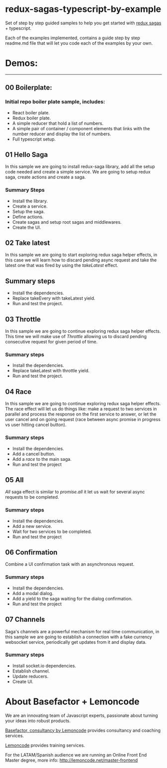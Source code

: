 # redux-sagas-typescript-by-example

Set of step by step guided samples to help you get started with [redux sagas](https://github.com/redux-saga/redux-saga) + typescript.

Each of the examples implemented, contains a guide step by step readme.md file that will let you code each of the examples by your own.

# Demos:
___

## 00 Boilerplate:


### Initial repo boiler plate sample, includes:

+ React boiler plate.
+ Redux boiler plate.
+ A simple reducer that hold a list of numbers.
+ A simple pair of container / component elements that links with the number reducer and display the list of numbers.
+ Full typescript setup.

## 01 Hello Saga

In this sample we are going to install redux-saga library, add all the setup code needed and create a simple service. We are going to setup redux saga, create actions and create a saga.


### Summary Steps
 + Install the library.
 + Create a service.
 + Setup the saga.
 + Define actions.
 + Create sagas and setup root sagas and middlewares.
 + Create the UI.

## 02 Take latest

In this sample we are going to start exploring redux saga helper effects, in this case we will learn how to discard pending 
async request and take the latest one that was fired by using
the *takeLatest* effect.

## Summary steps
 + Install the dependencies.
 + Replace  takeEvery with takeLatest yield.
 + Run and test the project. 

## 03 Throttle

In this sample we are going to continue exploring redux saga helper effects. This time we will make use of *Throttle* allowing
us to discard pending consecutive request for given period of 
time.

### Summary steps
 + Install the dependencies.
 + Replace takeLatest with throttle yield.
 + Run and test the project.
 
## 04 Race

In this sample we are going to continue exploring redux saga helper effects. The race effect will let us do things like: 
make a request to two services in parallel and process the response on the first service to answer, or let the user cancel
and on going request (race between async promise in progress vs
user hitting cancel button).

### Summary steps
 + Install the dependencies.
 + Add a cancel button.
 + Add a _race_ to the main saga.
 + Run and test the project 

## 05 All

_All_ saga effect is similar to _promise.all_ it let us wait for
several async requests to be completed.

### Summary steps
 + Install the dependencies.
 + Add a new service.
 + Wait for two services to be completed.
 + Run and test the project 

## 06 Confirmation

Combine a UI confirmation task with an asynchronous request.

### Summary steps
 + Install the dependencies.
 + Add a modal dialog.
 + Add a yield to the saga waiting for the dialog confirmation.
 + Run and test the project 

## 07 Channels

Saga's channels are a powerful mechanism for real time communication, in this sample we are going to establish a 
connection with a fake currency websocket service,
periodically get updates from it and display data.


### Summary steps
 - Install socket.io dependencies.
 - Establish channel.
 - Update reducers.
 - Create UI.

# About Basefactor + Lemoncode

We are an innovating team of Javascript experts, passionate about turning your ideas into robust products.

[Basefactor, consultancy by Lemoncode](http://www.basefactor.com) provides consultancy and coaching services.

[Lemoncode](http://lemoncode.net/services/en/#en-home) provides training services.

For the LATAM/Spanish audience we are running an Online Front End Master degree, more info: http://lemoncode.net/master-frontend


 








